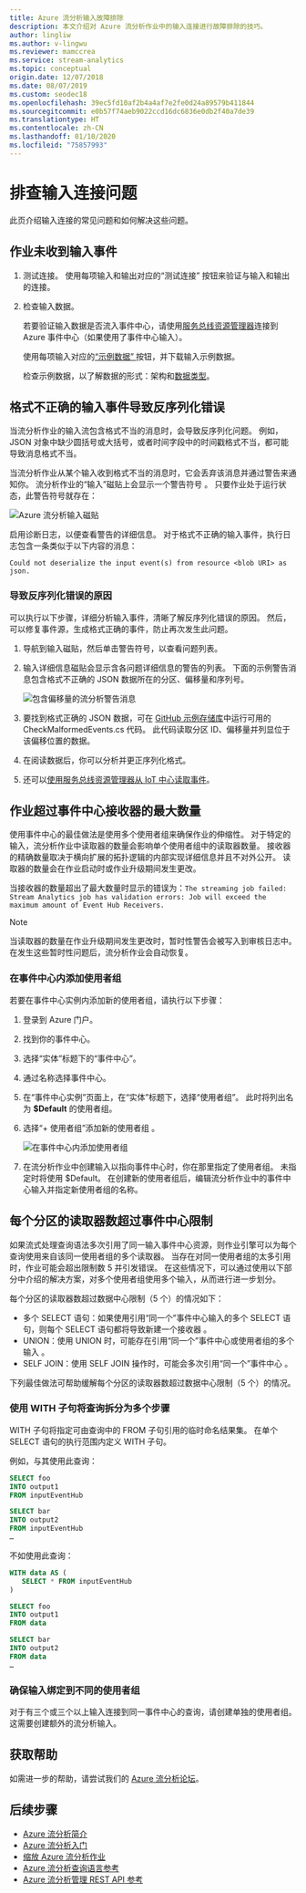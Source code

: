 ```yaml
---
title: Azure 流分析输入故障排除
description: 本文介绍对 Azure 流分析作业中的输入连接进行故障排除的技巧。
author: lingliw
ms.author: v-lingwu
ms.reviewer: mamccrea
ms.service: stream-analytics
ms.topic: conceptual
origin.date: 12/07/2018
ms.date: 08/07/2019
ms.custom: seodec18
ms.openlocfilehash: 39ec5fd10af2b4a4af7e2fe0d24a89579b411844
ms.sourcegitcommit: e0b57f74aeb9022ccd16dc6836e0db2f40a7de39
ms.translationtype: HT
ms.contentlocale: zh-CN
ms.lasthandoff: 01/10/2020
ms.locfileid: "75857993"
---
```

# <a name="troubleshoot-input-connections"></a>排查输入连接问题

此页介绍输入连接的常见问题和如何解决这些问题。

## <a name="input-events-not-received-by-job"></a>作业未收到输入事件 
1.  测试连接。 使用每项输入和输出对应的“测试连接”  按钮来验证与输入和输出的连接。

2.  检查输入数据。

    若要验证输入数据是否流入事件中心，请使用[服务总线资源管理器](https://code.msdn.microsoft.com/windowsapps/Service-Bus-Explorer-f2abca5a)连接到 Azure 事件中心（如果使用了事件中心输入）。

    使用每项输入对应的[“示例数据”  ](stream-analytics-sample-data-input.md)按钮，并下载输入示例数据。

    检查示例数据，以了解数据的形式：架构和[数据类型](https://msdn.microsoft.com/library/azure/dn835065.aspx)。

## <a name="malformed-input-events-causes-deserialization-errors"></a>格式不正确的输入事件导致反序列化错误 
当流分析作业的输入流包含格式不当的消息时，会导致反序列化问题。 例如，JSON 对象中缺少圆括号或大括号，或者时间字段中的时间戳格式不当，都可能导致消息格式不当。 

当流分析作业从某个输入收到格式不当的消息时，它会丢弃该消息并通过警告来通知你。 流分析作业的“输入”磁贴上会显示一个警告符号  。 只要作业处于运行状态，此警告符号就存在：

![Azure 流分析输入磁贴](media/stream-analytics-malformed-events/stream-analytics-inputs-tile.png)

启用诊断日志，以便查看警告的详细信息。 对于格式不正确的输入事件，执行日志包含一条类似于以下内容的消息： 
```
Could not deserialize the input event(s) from resource <blob URI> as json.
```

### <a name="what-caused-the-deserialization-error"></a>导致反序列化错误的原因
可以执行以下步骤，详细分析输入事件，清晰了解反序列化错误的原因。 然后，可以修复事件源，生成格式正确的事件，防止再次发生此问题。

1. 导航到输入磁贴，然后单击警告符号，以查看问题列表。

2. 输入详细信息磁贴会显示含各问题详细信息的警告的列表。 下面的示例警告消息包含格式不正确的 JSON 数据所在的分区、偏移量和序列号。 

   ![包含偏移量的流分析警告消息](media/stream-analytics-malformed-events/warning-message-with-offset.png)
   
3. 要找到格式正确的 JSON 数据，可在 [GitHub 示例存储库](https://github.com/Azure/azure-stream-analytics/tree/master/Samples/CheckMalformedEventsEH)中运行可用的 CheckMalformedEvents.cs 代码。 此代码读取分区 ID、偏移量并列显位于该偏移位置的数据。 

4. 在阅读数据后，你可以分析并更正序列化格式。

5. 还可以[使用服务总线资源管理器从 IoT 中心读取事件](https://code.msdn.microsoft.com/How-to-read-events-from-an-1641eb1b)。

## <a name="job-exceeds-maximum-event-hub-receivers"></a>作业超过事件中心接收器的最大数量
使用事件中心的最佳做法是使用多个使用者组来确保作业的伸缩性。 对于特定的输入，流分析作业中读取器的数量会影响单个使用者组中的读取器数量。 接收器的精确数量取决于横向扩展的拓扑逻辑的内部实现详细信息并且不对外公开。 读取器的数量会在作业启动时或作业升级期间发生更改。

当接收器的数量超出了最大数量时显示的错误为：`The streaming job failed: Stream Analytics job has validation errors: Job will exceed the maximum amount of Event Hub Receivers.`

> [!NOTE]
> 当读取器的数量在作业升级期间发生更改时，暂时性警告会被写入到审核日志中。 在发生这些暂时性问题后，流分析作业会自动恢复。

### <a name="add-a-consumer-group-in-event-hubs"></a>在事件中心内添加使用者组
若要在事件中心实例内添加新的使用者组，请执行以下步骤：

1. 登录到 Azure 门户。

2. 找到你的事件中心。

3. 选择“实体”标题下的“事件中心”。  

4. 通过名称选择事件中心。

5. 在“事件中心实例”页面上，在“实体”标题下，选择“使用者组”。    此时将列出名为 **$Default** 的使用者组。

6. 选择“+ 使用者组”添加新的使用者组  。 

   ![在事件中心内添加使用者组](media/stream-analytics-event-hub-consumer-groups/new-eh-consumer-group.png)

7. 在流分析作业中创建输入以指向事件中心时，你在那里指定了使用者组。 未指定时将使用 $Default。 在创建新的使用者组后，编辑流分析作业中的事件中心输入并指定新使用者组的名称。

## <a name="readers-per-partition-exceeds-event-hubs-limit"></a>每个分区的读取器数超过事件中心限制

如果流式处理查询语法多次引用了同一输入事件中心资源，则作业引擎可以为每个查询使用来自该同一使用者组的多个读取器。 当存在对同一使用者组的太多引用时，作业可能会超出限制数 5 并引发错误。 在这些情况下，可以通过使用以下部分中介绍的解决方案，对多个使用者组使用多个输入，从而进行进一步划分。 

每个分区的读取器数超过数据中心限制（5 个）的情况如下：

* 多个 SELECT 语句：如果使用引用“同一个”事件中心输入的多个 SELECT 语句，则每个 SELECT 语句都将导致新建一个接收器  。
* UNION：使用 UNION 时，可能存在引用“同一个”事件中心或使用者组的多个输入  。
* SELF JOIN：使用 SELF JOIN 操作时，可能会多次引用“同一个”事件中心  。

下列最佳做法可帮助缓解每个分区的读取器数超过数据中心限制（5 个）的情况。

### <a name="split-your-query-into-multiple-steps-by-using-a-with-clause"></a>使用 WITH 子句将查询拆分为多个步骤

WITH 子句将指定可由查询中的 FROM 子句引用的临时命名结果集。 在单个 SELECT 语句的执行范围内定义 WITH 子句。

例如，与其使用此查询：

```SQL
SELECT foo 
INTO output1
FROM inputEventHub

SELECT bar
INTO output2
FROM inputEventHub 
…
```

不如使用此查询：

```SQL
WITH data AS (
   SELECT * FROM inputEventHub
)

SELECT foo
INTO output1
FROM data

SELECT bar
INTO output2
FROM data
…
```

### <a name="ensure-that-inputs-bind-to-different-consumer-groups"></a>确保输入绑定到不同的使用者组

对于有三个或三个以上输入连接到同一事件中心的查询，请创建单独的使用者组。 这需要创建额外的流分析输入。

## <a name="get-help"></a>获取帮助

如需进一步的帮助，请尝试我们的 [Azure 流分析论坛](https://www.azure.cn/support/contact/)。

## <a name="next-steps"></a>后续步骤

* [Azure 流分析简介](stream-analytics-introduction.md)
* [Azure 流分析入门](stream-analytics-real-time-fraud-detection.md)
* [缩放 Azure 流分析作业](stream-analytics-scale-jobs.md)
* [Azure 流分析查询语言参考](https://msdn.microsoft.com/library/azure/dn834998.aspx)
* [Azure 流分析管理 REST API 参考](https://msdn.microsoft.com/library/azure/dn835031.aspx)